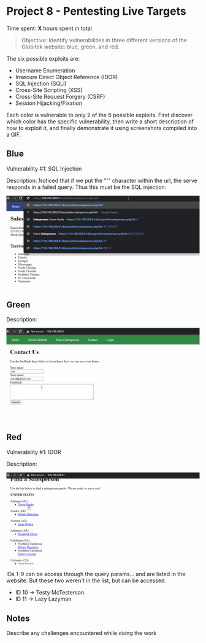 # Project 8 - Pentesting Live Targets

Time spent: **X** hours spent in total

> Objective: Identify vulnerabilities in three different versions of the Globitek website: blue, green, and red.

The six possible exploits are:

* Username Enumeration
* Insecure Direct Object Reference (IDOR)
* SQL Injection (SQLi)
* Cross-Site Scripting (XSS)
* Cross-Site Request Forgery (CSRF)
* Session Hijacking/Fixation

Each color is vulnerable to only 2 of the 6 possible exploits. First discover which color has the specific vulnerability, then write a short description of how to exploit it, and finally demonstrate it using screenshots compiled into a GIF.

## Blue

Vulnerability #1: SQL Injection

Description: Noticed that if we put the "'" character within the url, the serve responds in a failed query. Thus this must be the SQL injection.

<img src="blue-vuln1.gif">

## Green

Description:

<img src="green-vuln1.gif">


## Red

Vulnerability #1: IDOR

Description:

<img src="red-vuln1.gif">

IDs 1-9 can be access through the query params... and are listed in the website.
But these two weren't in the list, but can be accessed.

* ID 10 -> Testy McTesterson 
* ID 11 -> Lazy Lazyman
	

## Notes

Describe any challenges encountered while doing the work
